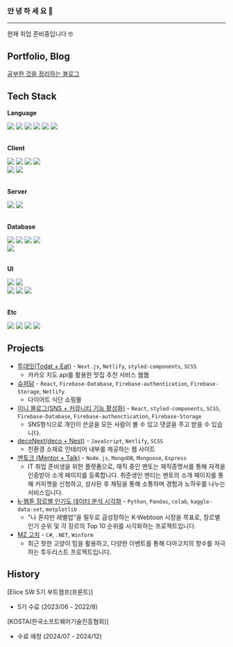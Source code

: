 ### 안 녕 하 세 요 👋

---

현재 취업 준비중입니다 🤓

## Portfolio, Blog

<!-- [이력서](https://enchanting-fifth-6b4.notion.site/160502656bc3805283bbd224274b95cb) -->

<!-- [포트폴리오](https://pjs-portfolio-profilepage.netlify.app)-->

[공부한 것을 정리하는 블로그](https://junecoding1004.tistory.com/)

## Tech Stack

**Language**

<div>
  <img src="https://img.shields.io/badge/javascript-F7DF1E?style=for-the-badge&logo=javascript&logoColor=black">
  <img src="https://img.shields.io/badge/typescript-3178C6?style=for-the-badge&logo=typescript&logoColor=white">
  <img src="https://img.shields.io/badge/python-3776AB?style=for-the-badge&logo=python&logoColor=white">
  <img src="https://img.shields.io/badge/c%23-68217A?style=for-the-badge&logo=csharp&logoColor=white">
  <img src="https://img.shields.io/badge/c-A8B9CC?style=for-the-badge&logo=c&logoColor=black">
  <img src="https://img.shields.io/badge/c++-00599C?style=for-the-badge&logo=c%2B%2B&logoColor=white">
  <br />
</div>
<br />

**Client**

<div>
  <img src="https://img.shields.io/badge/html5-E34F26?style=for-the-badge&logo=html5&logoColor=white">
  <img src="https://img.shields.io/badge/css3-1572B6?style=for-the-badge&logo=css3&logoColor=white">
  <img src="https://img.shields.io/badge/react-61DAFB?style=for-the-badge&logo=react&logoColor=black">
  <img src="https://img.shields.io/badge/next-000000?style=for-the-badge&logo=next.js&logoColor=white">
  <br />
  <img src="https://img.shields.io/badge/redux-764ABC?style=for-the-badge&logo=redux&logoColor=white">
  <img src="https://img.shields.io/badge/react router-CA4245?style=for-the-badge&logo=react-router&logoColor=white">
  <!-- Windows Forms 512BD4 -->
</div>
<br />

**Server**

<div>
  <img src="https://img.shields.io/badge/node-339933?style=for-the-badge&logo=node.js&logoColor=white">
  <img src="https://img.shields.io/badge/express-000000?style=for-the-badge&logo=express&logoColor=white">
  <br />
<!--   <img src="https://img.shields.io/badge/ASP .NET-512BD4?style=flat-square&logo=asp&logoColor=white"> -->
<!--   <img src="https://img.shields.io/badge/fastapi-009688?style=flat-square&logo=fastapi&logoColor=white"> -->
  <!-- JWT 000000 -->
  <!-- OAuth 3C7DD9 -->
  <!-- Passport.js 34E27A -->
</div>
<br />

**Database**

<div>
  <img src="https://img.shields.io/badge/mongodb-47A248?style=for-the-badge&logo=mongodb&logoColor=white">
  <img src="https://img.shields.io/badge/mysql-4479A1?style=for-the-badge&logo=mysql&logoColor=white">
  <img src="https://img.shields.io/badge/supabase-3ECF8E?style=for-the-badge&logo=supabase&logoColor=white">
  <img src="https://img.shields.io/badge/firebase-FFCA28?style=for-the-badge&logo=firebase&logoColor=white">
  <br />
  <img src="https://img.shields.io/badge/mongoose-880000?style=flat-square&logo=mongoose&logoColor=white">
</div>
<br />

**UI**

<div>
  <img src="https://img.shields.io/badge/tailwindcss-06B6D4?style=for-the-badge&logo=tailwindcss&logoColor=white">
  <img src="https://img.shields.io/badge/sass-CC6699?style=for-the-badge&logo=sass&logoColor=white">
<!--   <img src="https://img.shields.io/badge/storybook-FF4785?style=for-the-badge&logo=storybook&logoColor=black"> -->
  <br />
  <img src="https://img.shields.io/badge/styled components-DB7093?style=flat-square&logo=styled-components&logoColor=white">
  <img src="https://img.shields.io/badge/bootstrap-7952B3?style=flat-square&logo=bootstrap&logoColor=white">
  <img src="https://img.shields.io/badge/mui-007FFF?style=flat-square&logo=mui&logoColor=white">
</div>
<br />

**Etc**

<div>
  <img src="https://img.shields.io/badge/git-F05032?style=for-the-badge&logo=git&logoColor=white">
  <img src="https://img.shields.io/badge/github-181717?style=for-the-badge&logo=github&logoColor=white">
  <img src="https://img.shields.io/badge/figma-F24E1E?style=for-the-badge&logo=figma&logoColor=black">
  <img src="https://img.shields.io/badge/slack-4A154B?style=for-the-badge&logo=slack&logoColor=black">
</div>

## Projects

<!-- - [포트폴리오 (Portfolio)](https://pjs-portfolio-profilepage.netlify.app) - `TypeScript`, `React`, `Netlify`, `Tailwind CSS`
  - 개인 포트폴리오 웹 페이지 -->
- [투데잇(Todat + Eat)](https://todayeatfoods.netlify.app/) - `Next.js`, `Netlify`, `styled-components`, `SCSS`
  - 카카오 지도 api를 활용한 맛집 추천 서비스 웹웹
- [슈퍼닭](https://superdak.netlify.app/) - `React`, `Firebase-Database`, `Firebase-authentication`, `Firebase-Storage`, `Netlify`
  - 다이어트 식단 쇼핑몰
- [미니 블로그(SNS + 커뮤니티 기능 활성화)](https://myblogstar.netlify.app/) - `React`, `styled-components`, `SCSS`, `Firebase-Database`, `Firebase-authenctication`, `Firebase-Storage`
  - SNS형식으로 개인이 쓴글을 모든 사람이 볼 수 있고 댓글을 주고 받을 수 있습니다.
- [decoNext(deco + Nest)](https://deconest.netlify.app/) - `JavaScript`, `Netlify`, `SCSS`
  - 친환경 소재로 인테리어 내부를 제공하는 웹 사이트
- [멘토크 (Mentor + Talk)](https://github.com/Futureo3o/mentalk_server) - `Node.js`, `MongoDB`, `Mongoose`, `Express`
  - IT 취업 준비생을 위한 플랫폼으로, 재직 중인 멘토는 재직증명서를 통해 자격을 인증받아 소개 페이지를 등록합니다. 취준생인 멘티는 멘토의 소개 페이지를 통해 커피챗을 신청하고, 성사된 후 채팅을 통해 소통하며 경험과 노하우를 나누는 서비스입니다.
- [k-웹툰 장르별 인기도 데이터 분석 시각화](https://github.com/junesung1004/Webtoon-Data-Analysis) - `Python`, `Pandas`, `colab`, `kaggle-data-set`, `metplotlib`
  - "나 혼자만 레벨업"을 필두로 급성장하는 K-Webtoon 시장을 목표로, 장르별 인기 순위 및 각 장르의 Top 10 순위를 시각화하는 프로젝트입니다.
- [MZ 고치](https://github.com/junesung1004/MZgotchi) - `C#`, `.NET`, `Winform`
  - 최근 핫한 고양이 밈을 활용하고, 다양한 이벤트를 통해 다마고치의 향수를 자극하는 투두리스트 프로젝트입니다.

## History

[Elice SW 5기 부트캠프(프론트)]

- 5기 수료 (2023/06 - 2022/8)

[KOSTA(한국소프트웨어기술진흥협회)]

- 수료 예정 (2024/07 - 2024/12)
